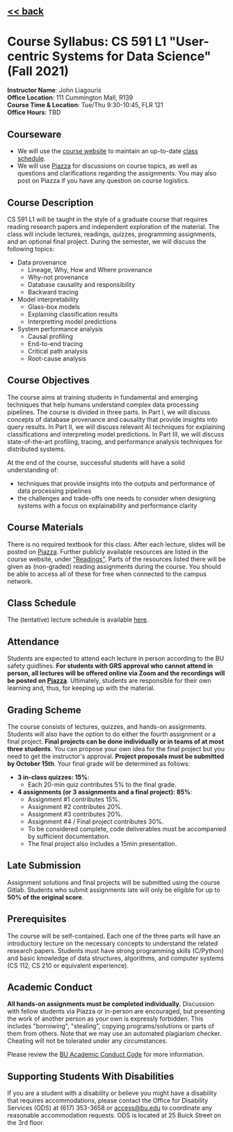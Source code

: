 ## [<< back](./index.html)

# Course Syllabus: CS 591 L1 "User-centric Systems for Data Science" (Fall 2021)

**Instructor Name**: John Liagouris  
**Office Location**: 111 Cummington Mall, R139 <br />
**Course Time & Location**:	Tue/Thu 9:30-10:45, FLR 121  
**Office Hours**: TBD  

## Courseware
- We will use the [course website](https://jliagouris.github.io/UCDS/) to maintain an up-to-date [class schedule](https://jliagouris.github.io/UCDS/lectures.html).
- We will use [Piazza](https://piazza.com/bu/fall2021/cs591l1/home) for discussions on course topics, as well as questions and clarifications regarding the assignments. You may also post on Piazza if you have any question on course logistics.

## Course Description
CS 591 L1 will be taught in the style of a graduate course that requires reading research papers and independent exploration of the material.
The class will include lectures, readings, quizzes, programming assignments, and an optional final project.
During the semester, we will discuss the following topics:

- Data provenance
  - Lineage, Why, How and Where provenance
  - Why-not provenance
  - Database causality and responsibility
  - Backward tracing
- Model interpretability
  - Glass-box models
  - Explaining classification results
  - Interpretting model predictions
- System performance analysis
  - Causal profiling
  - End-to-end tracing
  - Critical path analysis
  - Root-cause analysis

## Course Objectives
The course aims at training students in fundamental and emerging techniques that help humans understand complex data processing pipelines.
The course is divided in three parts. In Part I, we will discuss concepts of database provenance and causality that provide insights into query results. 
In Part II, we will discuss relevant AI techniques for explaining classifications and interpreting model predictions. 
In Part III, we will discuss state-of-the-art profiling, tracing, and performance analysis techniques for distributed systems.

At the end of the course, successful students will have a solid understanding of:
- techniques that provide insights into the outputs and performance of data processing pipelines
- the challenges and trade-offs one needs to consider when designing systems with a focus on explainability and performance clarity

## Course Materials
There is no required textbook for this class. After each lecture, slides will be posted on [Piazza](https://piazza.com/bu/fall2021/cs591l1/home). 
Further publicly available resources are listed in the course website, under ["Readings"](https://jliagouris.github.io/UCDS/readings.html). 
Parts of the resources listed there will be given as (non-graded) reading assignments during the course. 
You should be able to access all of these for free when connected to the campus network.

## Class Schedule
The (tentative) lecture schedule is available [here](https://jliagouris.github.io/UCDS/lectures.html).

## Attendance
Students are expected to attend each lecture in person according to the BU safety guidlines. **For students with GRS approval who cannot attend in person, all lectures will be offered online via Zoom and the recordings will be posted on [Piazza](https://piazza.com/bu/fall2021/cs591l1/home)**.
Ultimately, students are responsible for their own learning and, thus, for keeping up with the material.

## Grading Scheme
The course consists of lectures, quizzes, and hands-on assignments. Students will also have the option to do either the fourth assignment or a final project. **Final projects can be done individually or in teams of at most three students**. You can propose your own idea for the final project but you need to get the instructor's approval. **Project proposals must be submitted by October 15th**. Your final grade will be determined as follows: 
- **3 in-class quizzes: 15%**:
  - Each 20-min quiz contributes 5% to the final grade.
- **4 assignments (or 3 assignments and a final project): 85%**:
  - Assignment #1 contributes 15%.
  - Assignment #2 contributes 20%.
  - Assignment #3 contributes 20%.
  - Assignment #4 / Final project contributes 30%.
  - To be considered complete, code deliverables must be accompanied by sufficient documentation.
  - The final project also includes a 15min presentation.
  
## Late Submission
Assignment solutions and final projects will be submitted using the course Gitlab. 
Students who submit assignments late will only be eligible for up to **50% of the original score**. 

## Prerequisites
The course will be self-contained. Each one of the three parts will have an introductory lecture on the necessary concepts to understand the related research papers. Students must have strong programming skills (C/Python) and basic knowledge of data structures, algorithms, and computer systems (CS 112, CS 210 or equivalent experience).

## Academic Conduct
**All hands-on assignments must be completed individually.** 
Discussion with fellow students via Piazza or in-person are encouraged, but presenting the work of another person as your own is expressly forbidden. 
This includes "borrowing", "stealing", copying programs/solutions or parts of them from others. 
Note that we may use an automated plagiarism checker. Cheating will not be tolerated under any circumstances.

Please review the [BU Academic Conduct Code](https://www.bu.edu/academics/policies/academic-conduct-code/) for more information.

## Supporting Students With Disabilities
If you are a student with a disability or believe you might have a disability that requires accommodations, 
please contact the Office for Disability Services (ODS) at (617) 353-3658 or access@bu.edu to coordinate any reasonable accommodation requests. 
ODS is located at 25 Buick Street on the 3rd floor.
